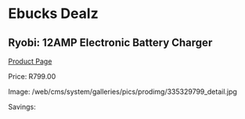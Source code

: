 
# Ebucks Dealz
## Ryobi: 12AMP Electronic Battery Charger
[Product Page](https://www.ebucks.com/web/shop/productSelected.do?prodId=335329799&catId=1234924297)

Price: R799.00

Image: /web/cms/system/galleries/pics/prodimg/335329799_detail.jpg

Savings: 


	